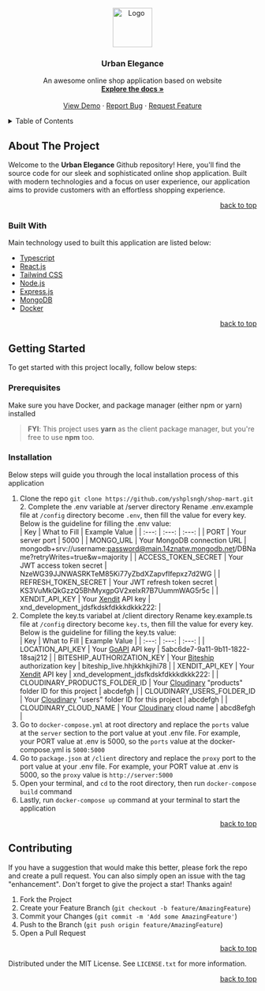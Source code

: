 <div id="top"></div>

<br />
<div align="center">
  <a href="https://github.com/yshplsngh/shop-mart">
    <img src="client/public/image/logo_white.jpg" alt="Logo" width="80" height="80">
  </a>

  <h3 align="center">Urban Elegance</h3>

  <p align="center">
    An awesome online shop application based on website
    <br />
    <a href="https://github.com/yshplsngh/shop-mart"><strong>Explore the docs »</strong></a>
    <br />
    <br />
    <a href="https://github.com/yshplsngh/shop-mart">View Demo</a>
    ·
    <a href="https://github.com/yshplsngh/shop-mart/issues">Report Bug</a>
    ·
    <a href="https://github.com/yshplsngh/shop-mart/issues">Request Feature</a>
  </p>
</div>

<details>
  <summary>Table of Contents</summary>
  <ol>
    <li>
      <a href="#about-the-project">About The Project</a>
      <ul>
        <li><a href="#built-with">Built With</a></li>
      </ul>
    </li>
    <li>
      <a href="#getting-started">Getting Started</a>
      <ul>
        <li><a href="#prerequisites">Prerequisites</a></li>
        <li><a href="#installation">Installation</a></li>
      </ul>
    </li>
    <li><a href="#contributing">Contributing</a></li>
    <li><a href="#license">License</a></li>
    <li><a href="#contact">Contact</a></li>
    <li><a href="#acknowledgments">Acknowledgments</a></li>
  </ol>
</details>

## About The Project

Welcome to the **Urban Elegance** Github repository! Here, you'll find the source code for our sleek and sophisticated online shop application. Built with modern technologies and a focus on user experience, our application aims to provide customers with an effortless shopping experience.

<p align="right"><a href="#top">back to top</a></p>

### Built With

Main technology used to built this application are listed below:

* [Typescript](https://www.typescriptlang.org/)
* [React.js](https://www.reactjs.org/)
* [Tailwind CSS](https://www.tailwindcss.com/)
* [Node.js](https://www.nodejs.org/)
* [Express.js](https://www.expressjs.com/)
* [MongoDB](https://www.mongodb.com/cloud/atlas/)
* [Docker](https://www.docker.com/)

<p align="right"><a href="#top">back to top</a></p>

## Getting Started

To get started with this project locally, follow below steps:

### Prerequisites
Make sure you have Docker, and package manager (either npm or yarn) installed

>**FYI**: This project uses **yarn** as the client package manager, but you're free to use **npm** too.
### Installation

Below steps will guide you through the local installation process of this application

1. Clone the repo
  ```git clone https://github.com/yshplsngh/shop-mart.git```
   2. Complete the .env variable at /server directory
Rename .env.example file at ```/config``` directory become ```.env```, then fill the value for every key. Below is the guideline for filling the .env value:<br/>
    | Key | What to Fill | Example Value |
    | :---: | :---: | :---: |
    | PORT | Your server port | 5000 |
    | MONGO_URL | Your MongoDB connection URL | mongodb+srv://username:password@main.14znatw.mongodb.net/DBName?retryWrites=true&w=majority |
    | ACCESS_TOKEN_SECRET | Your JWT access token secret | NzeWG39JJNWASRKTeM85Ki77yZbdXZapvfIfepxz7d2WG |
    | REFRESH_TOKEN_SECRET | Your JWT refresh token secret | KS3VuMkQkGzzQ5BhMyxgpGV2xelxR7B7UummWAG5r5c |
    | XENDIT_API_KEY | Your <a href="https://www.xendit.co/">Xendit</a> API key | xnd_development_jdsfkdskfdkkkdkkk222: |
3. Complete the key.ts variabel at /client directory
Rename key.example.ts file at ```/config``` directory become ```key.ts```, then fill the value for every key. Below is the guideline for filling the key.ts value:<br/>
    | Key | What to Fill | Example Value |
    | :---: | :---: | :---: |
    | LOCATION_API_KEY | Your <a href="https://www.goapi.io/api-wilayah-indonesia/">GoAPI</a> API key | 5abc6de7-9a11-9b11-1822-18saj212 |
    | BITESHIP_AUTHORIZATION_KEY | Your <a href="https://www.biteship.com/">Biteship</a> authorization key | biteship_live.hhjkkhkjihi78 |
    | XENDIT_API_KEY | Your <a href="https://www.xendit.co/">Xendit</a> API key | xnd_development_jdsfkdskfdkkkdkkk222: |
    | CLOUDINARY_PRODUCTS_FOLDER_ID | Your <a href="https://www.cloudinary.com/">Cloudinary</a> "products" folder ID for this project | abcdefgh |
    | CLOUDINARY_USERS_FOLDER_ID | Your <a href="https://www.cloudinary.com/">Cloudinary</a> "users" folder ID for this project | abcdefgh |
    | CLOUDINARY_CLOUD_NAME | Your <a href="https://www.cloudinary.com/">Cloudinary</a> cloud name | abcd8efgh |
4. Go to ```docker-compose.yml``` at root directory and replace the ```ports``` value at the ```server``` section to the port value at yout .env file. For example, your PORT value at .env is 5000, so the ```ports``` value at the docker-compose.yml is ```5000:5000```
5. Go to ```package.json``` at ```/client``` directory and replace the ```proxy``` port to the port value at your .env file. For example, your PORT value at .env is 5000, so the ```proxy``` value is ```http://server:5000```
6. Open your terminal, and ```cd``` to the root directory, then run ```docker-compose build``` command
7. Lastly, run ```docker-compose up``` command at your terminal to start the application

<p align="right"><a href="#top">back to top</a></p>

## Contributing

If you have a suggestion that would make this better, please fork the repo and create a pull request. You can also simply open an issue with the tag "enhancement".
Don't forget to give the project a star! Thanks again!

1. Fork the Project
2. Create your Feature Branch (`git checkout -b feature/AmazingFeature`)
3. Commit your Changes (`git commit -m 'Add some AmazingFeature'`)
4. Push to the Branch (`git push origin feature/AmazingFeature`)
5. Open a Pull Request

<p align="right"><a href="#top">back to top</a></p>

Distributed under the MIT License. See `LICENSE.txt` for more information.

<p align="right"><a href="#top">back to top</a></p>


